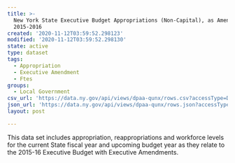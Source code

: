 ```yaml
---
title: >-
  New York State Executive Budget Appropriations (Non-Capital), as Amended
  2015-2016
created: '2020-11-12T03:59:52.298123'
modified: '2020-11-12T03:59:52.298130'
state: active
type: dataset
tags:
  - Appropriation
  - Executive Amendment
  - Ftes
groups:
  - Local Government
csv_url: 'https://data.ny.gov/api/views/dpaa-qunx/rows.csv?accessType=DOWNLOAD'
json_url: 'https://data.ny.gov/api/views/dpaa-qunx/rows.json?accessType=DOWNLOAD'
layout: post

---
```

This data set includes appropriation, reappropriations and workforce levels for the current State fiscal year and upcoming budget year as they relate to the 2015-16 Executive Budget with Executive Amendments.

